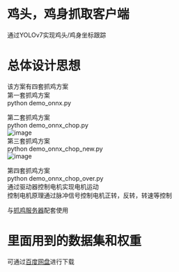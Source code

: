 # 鸡头，鸡身抓取客户端   
通过YOLOv7实现鸡头/鸡身坐标跟踪   
# 总体设计思想   
该方案有四套抓鸡方案   
第一套抓鸡方案   
python demo_onnx.py   

第二套抓鸡方案   
python demo_onnx_chop.py  
![image](https://user-images.githubusercontent.com/52809781/221510970-6b06b8cc-4c53-4fe9-82ed-575b088615c1.png)    
第三套抓鸡方案   
python demo_onnx_chop_new.py    
![image](https://user-images.githubusercontent.com/52809781/221511138-caaeb288-c60a-4fde-8d23-fc31d7d0f9d9.png)

第四套抓鸡方案   
python demo_onnx_chop_over.py   
通过驱动器控制电机实现电机运动   
控制电机原理通过脉冲信号控制电机正转，反转，转速等控制   

与[抓鸡服务器](https://github.com/mohenghui/catchServer)配套使用
# 里面用到的数据集和权重   
可通过[百度网盘](https://pan.baidu.com/s/1qX9RGKTKYfYbGKpdd8iuLw)进行下载
